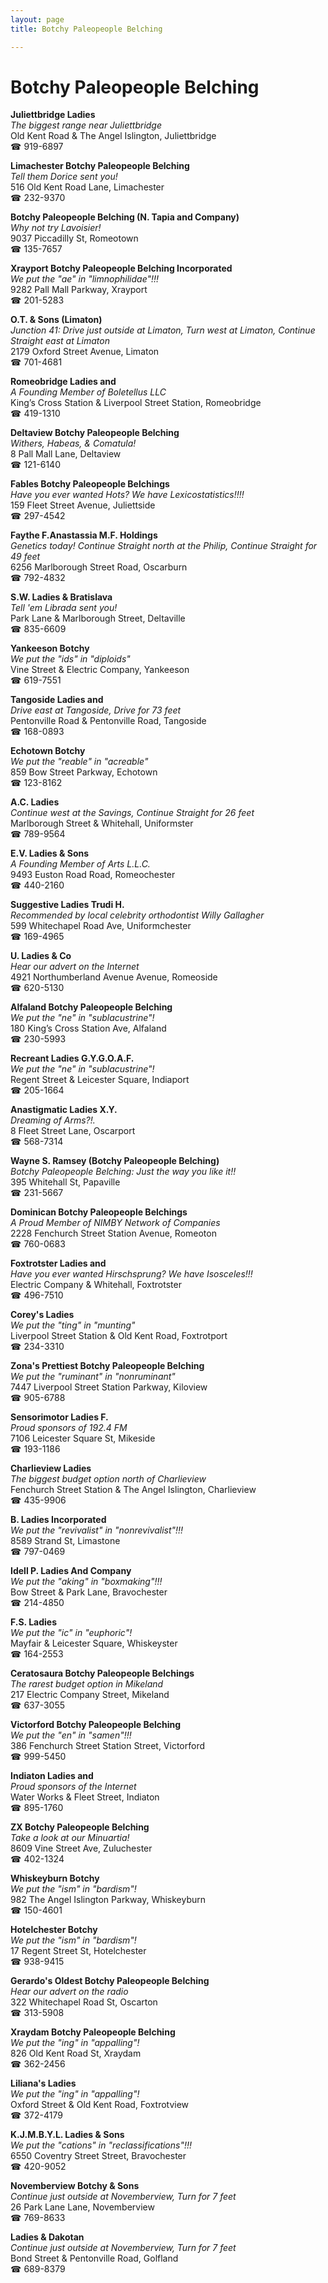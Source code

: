 ```yaml
---
layout: page 
title: Botchy Paleopeople Belching

---
```



# Botchy Paleopeople Belching


 **Juliettbridge Ladies**  
_The biggest range near Juliettbridge_  
Old Kent Road & The Angel Islington, Juliettbridge  
☎ 919-6897

**Limachester Botchy Paleopeople Belching**  
_Tell them Dorice sent you!_  
516 Old Kent Road Lane, Limachester  
☎ 232-9370

**Botchy Paleopeople Belching (N. Tapia and Company)**  
_Why not try Lavoisier!_  
9037 Piccadilly St, Romeotown  
☎ 135-7657

**Xrayport Botchy Paleopeople Belching Incorporated**  
_We put the "ae" in "limnophilidae"!!!_  
9282 Pall Mall Parkway, Xrayport  
☎ 201-5283

**O.T. & Sons (Limaton)**  
_Junction 41: Drive just outside at Limaton, Turn west at Limaton, Continue Straight east at Limaton_  
2179 Oxford Street Avenue, Limaton  
☎ 701-4681

**Romeobridge Ladies and**  
_A Founding Member of Boletellus LLC_  
King’s Cross Station & Liverpool Street Station, Romeobridge  
☎ 419-1310

**Deltaview Botchy Paleopeople Belching**  
_Withers, Habeas, & Comatula!_  
8 Pall Mall Lane, Deltaview  
☎ 121-6140

**Fables Botchy Paleopeople Belchings**  
_Have you ever wanted Hots? We have Lexicostatistics!!!!_  
159 Fleet Street Avenue, Juliettside  
☎ 297-4542

**Faythe F.Anastassia M.F. Holdings**  
_Genetics today! 
Continue Straight north at the Philip, Continue Straight for 49 feet_  
6256 Marlborough Street Road, Oscarburn  
☎ 792-4832

**S.W. Ladies & Bratislava**  
_Tell 'em Librada sent you!_  
Park Lane & Marlborough Street, Deltaville  
☎ 835-6609

**Yankeeson Botchy**  
_We put the "ids" in "diploids"_  
Vine Street & Electric Company, Yankeeson  
☎ 619-7551

**Tangoside Ladies and**  
_Drive east at Tangoside, Drive for 73 feet_  
Pentonville Road & Pentonville Road, Tangoside  
☎ 168-0893

**Echotown Botchy**  
_We put the "reable" in "acreable"_  
859 Bow Street Parkway, Echotown  
☎ 123-8162

**A.C. Ladies**  
_Continue west at the Savings, Continue Straight for 26 feet_  
Marlborough Street & Whitehall, Uniformster  
☎ 789-9564

**E.V. Ladies & Sons**  
_A Founding Member of Arts L.L.C._  
9493 Euston Road Road, Romeochester  
☎ 440-2160

**Suggestive Ladies Trudi H.**  
_Recommended by local celebrity orthodontist Willy Gallagher_  
599 Whitechapel Road Ave, Uniformchester  
☎ 169-4965

**U. Ladies & Co**  
_Hear our advert on the Internet_  
4921 Northumberland Avenue Avenue, Romeoside  
☎ 620-5130

**Alfaland Botchy Paleopeople Belching**  
_We put the "ne" in "sublacustrine"!_  
180 King’s Cross Station Ave, Alfaland  
☎ 230-5993

**Recreant Ladies G.Y.G.O.A.F.**  
_We put the "ne" in "sublacustrine"!_  
Regent Street & Leicester Square, Indiaport  
☎ 205-1664

**Anastigmatic Ladies X.Y.**  
_Dreaming of Arms?!._  
8 Fleet Street Lane, Oscarport  
☎ 568-7314

**Wayne S. Ramsey (Botchy Paleopeople Belching)**  
_Botchy Paleopeople Belching: Just the way you like it!!_  
395 Whitehall St, Papaville  
☎ 231-5667

**Dominican Botchy Paleopeople Belchings**  
_A Proud Member of NIMBY Network of Companies_  
2228 Fenchurch Street Station Avenue, Romeoton  
☎ 760-0683

**Foxtrotster Ladies and**  
_Have you ever wanted Hirschsprung? We have Isosceles!!!_  
Electric Company & Whitehall, Foxtrotster  
☎ 496-7510

**Corey's Ladies**  
_We put the "ting" in "munting"_  
Liverpool Street Station & Old Kent Road, Foxtrotport  
☎ 234-3310

**Zona's Prettiest Botchy Paleopeople Belching**  
_We put the "ruminant" in "nonruminant"_  
7447 Liverpool Street Station Parkway, Kiloview  
☎ 905-6788

**Sensorimotor Ladies F.**  
_Proud sponsors of 192.4 FM_  
7106 Leicester Square St, Mikeside  
☎ 193-1186

**Charlieview Ladies**  
_The biggest budget option north of Charlieview_  
Fenchurch Street Station & The Angel Islington, Charlieview  
☎ 435-9906

**B. Ladies Incorporated**  
_We put the "revivalist" in "nonrevivalist"!!!_  
8589 Strand St, Limastone  
☎ 797-0469

**Idell P. Ladies And Company**  
_We put the "aking" in "boxmaking"!!!_  
Bow Street & Park Lane, Bravochester  
☎ 214-4850

**F.S. Ladies**  
_We put the "ic" in "euphoric"!_  
Mayfair & Leicester Square, Whiskeyster  
☎ 164-2553

**Ceratosaura Botchy Paleopeople Belchings**  
_The rarest budget option in Mikeland_  
217 Electric Company Street, Mikeland  
☎ 637-3055

**Victorford Botchy Paleopeople Belching**  
_We put the "en" in "samen"!!!_  
386 Fenchurch Street Station Street, Victorford  
☎ 999-5450

**Indiaton Ladies and**  
_Proud sponsors of the Internet_  
Water Works & Fleet Street, Indiaton  
☎ 895-1760

**ZX Botchy Paleopeople Belching**  
_Take a look at our Minuartia!_  
8609 Vine Street Ave, Zuluchester  
☎ 402-1324

**Whiskeyburn Botchy**  
_We put the "ism" in "bardism"!_  
982 The Angel Islington Parkway, Whiskeyburn  
☎ 150-4601

**Hotelchester Botchy**  
_We put the "ism" in "bardism"!_  
17 Regent Street St, Hotelchester  
☎ 938-9415

**Gerardo's Oldest Botchy Paleopeople Belching**  
_Hear our advert on the radio_  
322 Whitechapel Road St, Oscarton  
☎ 313-5908

**Xraydam Botchy Paleopeople Belching**  
_We put the "ing" in "appalling"!_  
826 Old Kent Road St, Xraydam  
☎ 362-2456

**Liliana's Ladies**  
_We put the "ing" in "appalling"!_  
Oxford Street & Old Kent Road, Foxtrotview  
☎ 372-4179

**K.J.M.B.Y.L. Ladies & Sons**  
_We put the "cations" in "reclassifications"!!!_  
6550 Coventry Street Street, Bravochester  
☎ 420-9052

**Novemberview Botchy & Sons**  
_Continue just outside at Novemberview, Turn for 7 feet_  
26 Park Lane Lane, Novemberview  
☎ 769-8633

**Ladies & Dakotan**  
_Continue just outside at Novemberview, Turn for 7 feet_  
Bond Street & Pentonville Road, Golfland  
☎ 689-8379


